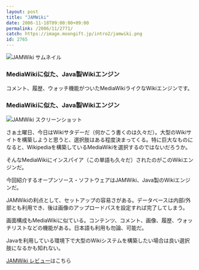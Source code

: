 ```yaml
---
layout: post
title: "JAMWiki"
date: 2006-11-18T09:00:00+09:00
permalink: /2006/11/2771/
catch: https://image.moongift.jp/intro2/jamwiki.png
id: 2765
---
```

 ![JAMWiki サムネイル](https://image.moongift.jp/intro2/jamwiki.t.png "JAMWiki サムネイル")
  

### MediaWikiに似た、Java製Wikiエンジン
  
コメント、履歴、ウォッチ機能がついたMediaWikiライクなWikiエンジンです。  
<!--more-->  

### MediaWikiに似た、Java製Wikiエンジン
  

![JAMWiki スクリーンショット](https://image.moongift.jp/intro2/jamwiki.png "JAMWiki スクリーンショット")

  

さぁ土曜日、今日はWikiサタデーだ（何かこう書くのは久々だ）。大型のWikiサイトを構築しようと思うと、選択肢はある程度決まってくる。特に巨大なものになると、Wikipediaを構築しているMediaWikiを選択するのではないだろうか。

  

そんなMediaWikiにインスパイア（この単語も久々だ）されたのがこのWikiエンジンだ。

  

今回紹介するオープンソース・ソフトウェアはJAMWiki、Java製のWikiエンジンだ。

  

JAMWikiの利点として、セットアップの容易さがある。データベースは内部/外部とも利用でき、後は画像のアップロードパスを設定すれば完了してしまう。

  

画面構成もMediaWikiに似ている。コンテンツ、コメント、画像、履歴、ウォッチリストなどの機能がある。日本語も利用も勿論、可能だ。

  

Javaを利用している環境下で大型のWikiシステムを構築したい場合は良い選択肢になるかも知れない。

  

[JAMWiki レビュー](http://oss.moongift.jp/review/i-2772.html)はこちら

